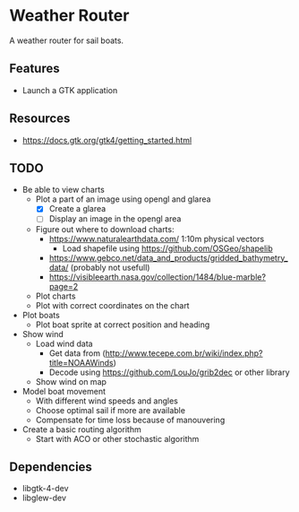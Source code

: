 # Weather Router
A weather router for sail boats.

## Features
- Launch a GTK application

## Resources
- https://docs.gtk.org/gtk4/getting_started.html

## TODO
- Be able to view charts
  - Plot a part of an image using opengl and glarea
    - [x] Create a glarea
    - [ ] Display an image in the opengl area
  - Figure out where to download charts:
    - https://www.naturalearthdata.com/ 1:10m physical vectors
      - Load shapefile using https://github.com/OSGeo/shapelib
    - https://www.gebco.net/data_and_products/gridded_bathymetry_data/ (probably not usefull)
    - https://visibleearth.nasa.gov/collection/1484/blue-marble?page=2 
  - Plot charts
  - Plot with correct coordinates on the chart
- Plot boats
  - Plot boat sprite at correct position and heading
- Show wind
  - Load wind data
    - Get data from (http://www.tecepe.com.br/wiki/index.php?title=NOAAWinds)
    - Decode using https://github.com/LouJo/grib2dec or other library
  - Show wind on map
- Model boat movement
  - With different wind speeds and angles
  - Choose optimal sail if more are available
  - Compensate for time loss because of manouvering
- Create a basic routing algorithm
  - Start with ACO or other stochastic algorithm


## Dependencies
- libgtk-4-dev
- libglew-dev